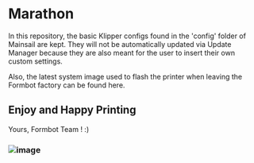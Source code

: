 # Marathon

In this repository, the basic Klipper configs found in the 'config' folder of Mainsail are kept. 
They will not be automatically updated via Update Manager because they are also meant for the user to insert their own custom settings.

Also, the latest system image used to flash the printer when leaving the Formbot factory can be found here.



## Enjoy and Happy Printing

Yours, Formbot Team ! :)

### ![image](https://github.com/FORMBOT/Marathon/assets/73830817/5f3f5933-2c19-44c3-967d-edbb3a51e070)
